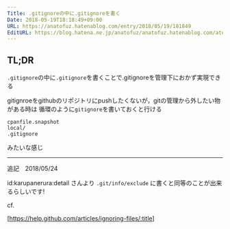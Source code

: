 ```yaml
---
Title: .gitignoreの中に.gitignoreを書く
Date: 2018-05-19T18:18:49+09:00
URL: https://anatofuz.hatenablog.com/entry/2018/05/19/181849
EditURL: https://blog.hatena.ne.jp/anatofuz/anatofuz.hatenablog.com/atom/entry/17391345971645978527
---
```


## TL;DR

`.gitignore`の中に`.gitignore`を書くことで.gitignoreを管理下におかず実現できる

gitignroeをgithubのリポジトリにpushしたくないが，gitの管理から外したい物がある時は
循環のように`gitignore`を書いておくと行ける


```
cpanfile.snapshot
local/
.gitignore
```

みたいな感じ

---
追記　2018/05/24

id:karupanerura:detail さんより `.git/info/exclude` に書くと同等のことが出来るらしいです!

cf.  

[https://help.github.com/articles/ignoring-files/:title]

